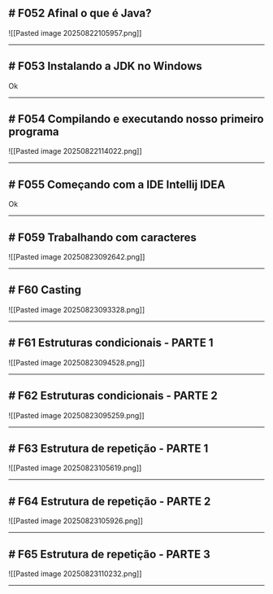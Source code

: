 ## # F052 Afinal o que é Java?

![[Pasted image 20250822105957.png]]

---

## # F053 Instalando a JDK no Windows

Ok

---

## # F054 Compilando e executando nosso primeiro programa

![[Pasted image 20250822114022.png]]

---

## # F055 Começando com a IDE Intellij IDEA

Ok

---

## # F059 Trabalhando com caracteres

![[Pasted image 20250823092642.png]]

---

## # F60 Casting

![[Pasted image 20250823093328.png]]

---

## # F61 Estruturas condicionais - PARTE 1

![[Pasted image 20250823094528.png]]

---

## # F62 Estruturas condicionais - PARTE 2

![[Pasted image 20250823095259.png]]

---

## # F63 Estrutura de repetição - PARTE 1

![[Pasted image 20250823105619.png]]

---

## # F64 Estrutura de repetição - PARTE 2

![[Pasted image 20250823105926.png]]

---

## # F65 Estrutura de repetição - PARTE 3

![[Pasted image 20250823110232.png]]

---
